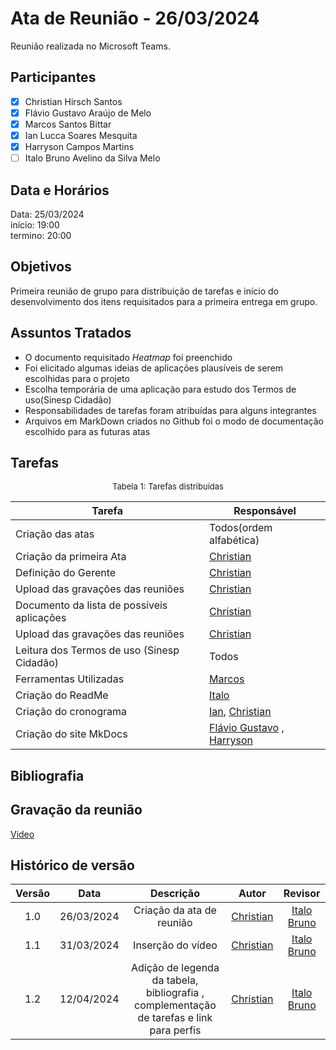 # Ata de Reunião - 26/03/2024

Reunião realizada no Microsoft Teams.

## Participantes
- [x] Christian Hirsch Santos
- [x] Flávio Gustavo Araújo de Melo
- [x] Marcos Santos Bittar
- [x] Ian Lucca Soares Mesquita
- [x] Harryson Campos Martins
- [ ] Italo Bruno Avelino da Silva Melo

## Data e Horários

Data: 25/03/2024 \
início: 19:00 \
termino: 20:00

## Objetivos
Primeira reunião de grupo para distribuição de tarefas e início do desenvolvimento dos itens requisitados para a primeira entrega em grupo.  

## Assuntos Tratados
- O documento requisitado <i>Heatmap</i> foi preenchido 
- Foi elicitado algumas ideias de aplicações plausíveis de serem escolhidas para o projeto
- Escolha temporária de uma aplicação para estudo dos Termos de uso(Sinesp Cidadão)
- Responsabilidades de tarefas foram atribuídas para alguns integrantes
- Arquivos em MarkDown criados no Github foi o modo de documentação escolhido para as futuras atas
## Tarefas
<font size="2"><p style="text-align: center">Tabela 1: Tarefas distribuídas </p></font>

| Tarefa | Responsável |
| ---- | ---- |
| Criação das atas | Todos(ordem alfabética)
| Criação da primeira Ata |  [Christian](https://github.com/crstyhs)
| Definição do Gerente |   [Christian](https://github.com/crstyhs)
| Upload das gravações das reuniões |  [Christian](https://github.com/crstyhs)
| Documento da lista de possíveis aplicações |  [Christian](https://github.com/crstyhs)
| Upload das gravações das reuniões |  [Christian](https://github.com/crstyhs)
| Leitura dos Termos de uso (Sinesp Cidadão)  | Todos
| Ferramentas Utilizadas  | [Marcos](https://github.com/Bittarx)
| Criação do ReadMe  | [Italo](https://github.com/ItaloBrunoM)
| Criação do cronograma  | [Ian](https://github.com/IanLucca12),  [Christian](https://github.com/crstyhs)
| Criação do site MkDocs  | [Flávio Gustavo](https://github.com/flavioovatsug) , [Harryson](https://github.com/harry-cmartin) 

## Bibliografia

## Gravação da reunião
[Video](https://youtu.be/zzsI4X1Jgew)

## Histórico de versão
| Versão | Data | Descrição | Autor | Revisor |
| :----: | :--: | :-------: | :---: | :-----: |
| 1.0 | 26/03/2024 | Criação da ata de reunião |  [Christian](https://github.com/crstyhs) | [Italo Bruno](https://github.com/ItaloBrunoM) |
| 1.1 | 31/03/2024 | Inserção do vídeo |  [Christian](https://github.com/crstyhs) | [Italo Bruno](https://github.com/ItaloBrunoM) |
| 1.2 | 12/04/2024 | Adição de legenda da tabela, bibliografia , complementação de tarefas e link para perfis |  [Christian](https://github.com/crstyhs)| [Italo Bruno](https://github.com/ItaloBrunoM) |
